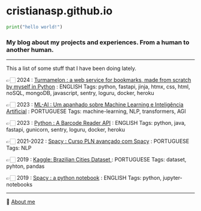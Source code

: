 # cristianasp.github.io

```python
print("hello world!")
```

### My blog about my projects and experiences. From a human to another human.

---

This a list of some stuff that I have been doing lately.

👉🏻 2024 : [Turmamelon : a web service for bookmarks, made from scratch by myself in Python](turmamelon) : ENGLISH
Tags: python, fastapi, jinja, htmx, css, html, noSQL, mongoDB, javascript, sentry, loguru, docker, heroku

👉🏻 2023 : [ML-AI : Um apanhado sobre Machine Learning e Inteligência Artificial](ml-ai) : PORTUGUESE
Tags: machine-learning, NLP, transformers, AGI

👉🏻 2023 : [Python : A Barcode Reader API](fastapi-java) : ENGLISH
Tags: python, java, fastapi, gunicorn, sentry, loguru, docker, heroku

👉🏻 2021-2022 : [Spacy : Curso PLN avançado com Spacy](spacy-course) : PORTUGUESE
Tags: NLP

👉🏻 2019 :  [Kaggle: Brazilian Cities Dataset ](dataset-brazilian-cities) : PORTUGUESE
Tags: dataset, pyhton, pandas

👉🏻 2019 :  [Spacy : a python notebook](spacy-notebook) : ENGLISH
Tags: python, jupyter-notebooks

---


🤗 [About me](about-me)


